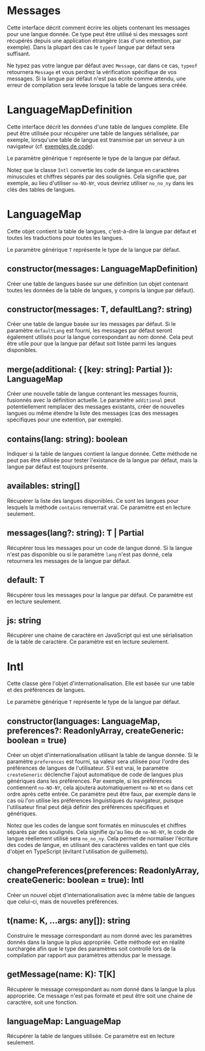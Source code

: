 # Messages

Cette interface décrit comment écrire les objets contenant les messages pour une langue donnée. Ce type peut être utilisé si des messages sont récupérés depuis une application étrangère (cas d'une extention, par exemple). Dans la plupart des cas le `typeof` langue par défaut sera suffisant.

Ne typez pas votre langue par défaut avec `Message`, car dans ce cas, `typeof` retournera `Message` et vous perdrez la vérification spécifique de vos messages. Si la langue par défaut n'est pas écrite comme attendu, une erreur de compilation sera levée lorsque la table de langues sera créée.

# LanguageMapDefinition<T extends Messages>

Cette interface décrit les données d'une table de langues complète. Elle peut être utilisée pour récupérer une table de langues sérialisée, par exemple, lorsqu'une table de langue est transmise par un serveur à un navigateur (cf. [exemples de code](./examples.md)).

Le paramètre générique `T` représente le type de la langue par défaut.

Notez que la classe `Intl` convertie les code de langue en caractères minuscules et chiffres séparés par des soulignés. Cela signifie que, par exemple, au lieu d'utiliser `no-NO-NY`, vous devriez utiliser `no_no_ny` dans les clés des tables de langues.

# LanguageMap<T extends Messages>

Cette objet contient la table de langues, c'est-à-dire la langue par défaut et toutes les traductions pour toutes les langues.

Le paramètre générique `T` représente le type de la langue par défaut.

## constructor(messages: LanguageMapDefinition<T>)

Créer une table de langues basée sur une définition (un objet contenant toutes les données de la table de langues, y compris la langue par défaut).

## constructor(messages: T, defaultLang?: string)

Créer une table de langue basée sur les messages par défaut. Si le paramètre `defaultLang` est fourni, les messages par défaut seront également utilisés pour la langue correspondant au nom donné. Cela peut être utile pour que la langue par défaut soit listée parmi les langues disponibles.

## merge(additional: { [key: string]: Partial<Messages> }): LanguageMap<T>

Créer une nouvelle table de langue contenant les messages fournis, fusionnés avec la définition actuelle. Le paramètre `additional` peut potentiellement remplacer des messages existants, créer de nouvelles langues ou même étendre la liste des messages (cas des messages spécifiques pour une extention, par exemple).

## contains(lang: string): boolean

Indiquer si la table de langues contient la langue donnée. Cette méthode ne peut pas être utilisée pour tester l'existance de la langue par défaut, mais la langue par défaut est toujours présente.

## availables: string[]

Récupérer la liste des langues disponibles. Ce sont les langues pour lesquels la méthode `contains` renverrait vrai. Ce paramètre est en lecture seulement.

## messages(lang?: string): T | Partial<T>

Récupérer tous les messages pour un code de langue donné. Si la langue n'est pas disponible ou si le paramètre `lang` n'est pas donné, cela retournera les messages de la langue par défaut.

## default: T

Récupérer tous les messages pour la langue par défaut. Ce paramètre est en lecture seulement.

## js: string

Récupérer une chaine de caractère en JavaScript qui est une sérialisation de la table de caractère. Ce paramètre est en lecture seulement.

# Intl<T extends Messages>

Cette classe gère l'objet d'internationalisation. Elle est basée sur une table et des préférences de langues.

Le paramètre générique `T` représente le type de la langue par défaut.

## constructor(languages: LanguageMap<T>, preferences?: ReadonlyArray<string>, createGeneric: boolean = true)

Créer un objet d'internationalisation utilisant la table de langue donnée. Si le paramètre `preferences` est fourni, sa valeur sera utilisée pour l'ordre des préférences de langues de l'utilisateur. S'il est vrai, le paramètre `createGeneric` déclenche l'ajout automatique de code de langues plus génériques dans les préférences. Par exemple, si les préférences contiennent `no-NO-NY`, cela ajoutera automatiquement `no-NO` et `no` dans cet ordre après cette entrée. Ce paramètre peut être faux, par exemple dans le cas où l'on utilise les préférences linguistiques du navigateur, puisque l'utilisateur final peut déjà définir des préférences spécifiques et génériques.

Notez que les codes de langue sont formatés en minuscules et chiffres séparés par des soulignés. Cela signifie qu'au lieu de `no-NO-NY`, le code de langue réellement utilisé sera `no_no_ny`. Cela permet de normaliser l'écriture des codes de langue, en utilisant des caractères valides en tant que clés d'objet en TypeScript (évitant l'utilisation de guillemets).

## changePreferences(preferences: ReadonlyArray<string>, createGeneric: boolean = true): Intl<T>

Créer un nouvel objet d'internationalisation avec la même table de langues que celui-ci, mais de nouvelles préférences.

## t<K extends keyof T>(name: K, ...args: any[]): string

Construire le message correspondant au nom donné avec les paramètres donnés dans la langue la plus appropriée. Cette méthode est en réalité surchargée afin que le type des paramètres soit controllé lors de la compilation par rapport aux paramètres attendus par le message.

## getMessage<K extends keyof T>(name: K): T[K]

Récupérer le message correspondant au nom donné dans la langue la plus appropriée. Ce message n'est pas formaté et peut être soit une chaine de caractère, soit une fonction.

## languageMap: LanguageMap<T>

Récupérer la table de langues utilisée. Ce paramètre est en lecture seulement.
